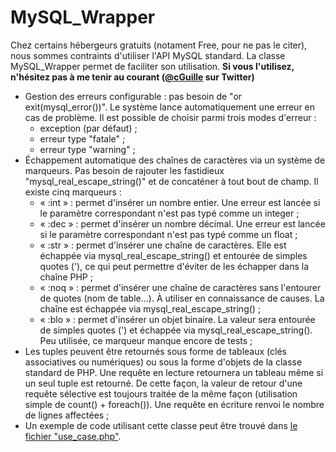 MySQL_Wrapper
=============

Chez certains hébergeurs gratuits (notament Free, pour ne pas le citer), nous sommes contraints d'utiliser l'API MySQL standard.
La classe MySQL_Wrapper permet de faciliter son utilisation.
**Si vous l'utilisez, n'hésitez pas à me tenir au courant ([@cGuille](https://twitter.com/#!/cGuille) sur Twitter)**
  - Gestion des erreurs configurable : pas besoin de "or exit(mysql_error())". Le système lance automatiquement une erreur en cas de problème. Il est possible de choisir parmi trois modes d'erreur :
    - exception (par défaut) ;
    - erreur type "fatale" ;
    - erreur type "warning" ;
  - Échappement automatique des chaînes de caractères via un système de marqueurs. Pas besoin de rajouter les fastidieux "mysql_real_escape_string()" et de concaténer à tout bout de champ. Il existe cinq marqueurs :
    - « :int » : permet d'insérer un nombre entier. Une erreur est lancée si le paramètre correspondant n'est pas typé comme un integer ;
    - « :dec » : permet d'insérer un nombre décimal. Une erreur est lancée si le paramètre correspondant n'est pas typé comme un float ;
    - « :str » : permet d'insérer une chaîne de caractères. Elle est échappée via mysql_real_escape_string() et entourée de simples quotes ('), ce qui peut permettre d'éviter de les échapper dans la chaîne PHP ;
    - « :noq » : permet d'insérer une chaîne de caractères sans l'entourer de quotes (nom de table…). À utiliser en connaissance de causes. La chaîne est échappée via mysql_real_escape_string() ;
    - « :blo » : permet d'insérer un objet binaire. La valeur sera entourée de simples quotes (') et échappée via mysql_real_escape_string(). Peu utilisée, ce marqueur manque encore de tests ;
  - Les tuples peuvent être retournés sous forme de tableaux (clés associatives ou numériques) ou sous la forme d'objets de la classe standard de PHP. Une requête en lecture retournera un tableau même si un seul tuple est retourné. De cette façon, la valeur de retour d'une requête sélective est toujours traitée de la même façon (utilisation simple de count() + foreach()). Une requête en écriture renvoi le nombre de lignes affectées ;
  - Un exemple de code utilisant cette classe peut être trouvé dans [le fichier "use_case.php"](https://github.com/cGuille/MySQL_Wrapper/blob/master/use_case.php).